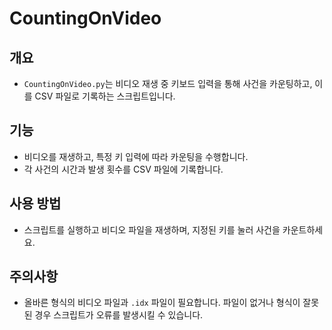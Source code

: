 # CountingOnVideo

## 개요
- `CountingOnVideo.py`는 비디오 재생 중 키보드 입력을 통해 사건을 카운팅하고, 이를 CSV 파일로 기록하는 스크립트입니다.

## 기능
- 비디오를 재생하고, 특정 키 입력에 따라 카운팅을 수행합니다.
- 각 사건의 시간과 발생 횟수를 CSV 파일에 기록합니다.

## 사용 방법
- 스크립트를 실행하고 비디오 파일을 재생하며, 지정된 키를 눌러 사건을 카운트하세요.

## 주의사항
- 올바른 형식의 비디오 파일과 `.idx` 파일이 필요합니다. 파일이 없거나 형식이 잘못된 경우 스크립트가 오류를 발생시킬 수 있습니다.
